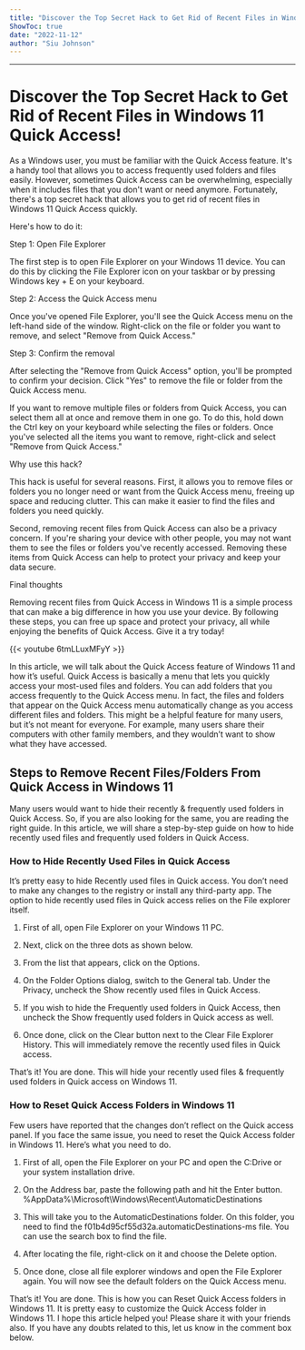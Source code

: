 ```yaml
---
title: "Discover the Top Secret Hack to Get Rid of Recent Files in Windows 11 Quick Access!"
ShowToc: true 
date: "2022-11-12"
author: "Siu Johnson"
---
```

*****
# Discover the Top Secret Hack to Get Rid of Recent Files in Windows 11 Quick Access!

As a Windows user, you must be familiar with the Quick Access feature. It's a handy tool that allows you to access frequently used folders and files easily. However, sometimes Quick Access can be overwhelming, especially when it includes files that you don't want or need anymore. Fortunately, there's a top secret hack that allows you to get rid of recent files in Windows 11 Quick Access quickly.

Here's how to do it:

Step 1: Open File Explorer

The first step is to open File Explorer on your Windows 11 device. You can do this by clicking the File Explorer icon on your taskbar or by pressing Windows key + E on your keyboard.

Step 2: Access the Quick Access menu

Once you've opened File Explorer, you'll see the Quick Access menu on the left-hand side of the window. Right-click on the file or folder you want to remove, and select "Remove from Quick Access."

Step 3: Confirm the removal

After selecting the "Remove from Quick Access" option, you'll be prompted to confirm your decision. Click "Yes" to remove the file or folder from the Quick Access menu.

If you want to remove multiple files or folders from Quick Access, you can select them all at once and remove them in one go. To do this, hold down the Ctrl key on your keyboard while selecting the files or folders. Once you've selected all the items you want to remove, right-click and select "Remove from Quick Access."

Why use this hack?

This hack is useful for several reasons. First, it allows you to remove files or folders you no longer need or want from the Quick Access menu, freeing up space and reducing clutter. This can make it easier to find the files and folders you need quickly.

Second, removing recent files from Quick Access can also be a privacy concern. If you're sharing your device with other people, you may not want them to see the files or folders you've recently accessed. Removing these items from Quick Access can help to protect your privacy and keep your data secure.

Final thoughts

Removing recent files from Quick Access in Windows 11 is a simple process that can make a big difference in how you use your device. By following these steps, you can free up space and protect your privacy, all while enjoying the benefits of Quick Access. Give it a try today!

{{< youtube 6tmLLuxMFyY >}} 



In this article, we will talk about the Quick Access feature of Windows 11 and how it’s useful. Quick Access is basically a menu that lets you quickly access your most-used files and folders.
You can add folders that you access frequently to the Quick Access menu. In fact, the files and folders that appear on the Quick Access menu automatically change as you access different files and folders.
This might be a helpful feature for many users, but it’s not meant for everyone. For example, many users share their computers with other family members, and they wouldn’t want to show what they have accessed.

 
## Steps to Remove Recent Files/Folders From Quick Access in Windows 11


Many users would want to hide their recently & frequently used folders in Quick Access. So, if you are also looking for the same, you are reading the right guide. In this article, we will share a step-by-step guide on how to hide recently used files and frequently used folders in Quick Access.

 
### How to Hide Recently Used Files in Quick Access


It’s pretty easy to hide Recently used files in Quick access. You don’t need to make any changes to the registry or install any third-party app. The option to hide recently used files in Quick access relies on the File explorer itself.
1. First of all, open File Explorer on your Windows 11 PC.
2. Next, click on the three dots as shown below.

3. From the list that appears, click on the Options.

4. On the Folder Options dialog, switch to the General tab. Under the Privacy, uncheck the Show recently used files in Quick Access.

5. If you wish to hide the Frequently used folders in Quick Access, then uncheck the Show frequently used folders in Quick access as well.

5. Once done, click on the Clear button next to the Clear File Explorer History. This will immediately remove the recently used files in Quick access.

That’s it! You are done. This will hide your recently used files & frequently used folders in Quick access on Windows 11.

 
### How to Reset Quick Access Folders in Windows 11


Few users have reported that the changes don’t reflect on the Quick access panel. If you face the same issue, you need to reset the Quick Access folder in Windows 11. Here’s what you need to do.
1. First of all, open the File Explorer on your PC and open the C:Drive or your system installation drive.
2. On the Address bar, paste the following path and hit the Enter button.
%AppData%\Microsoft\Windows\Recent\AutomaticDestinations

3. This will take you to the AutomaticDestinations folder. On this folder, you need to find the f01b4d95cf55d32a.automaticDestinations-ms file. You can use the search box to find the file.

4. After locating the file, right-click on it and choose the Delete option.

5. Once done, close all file explorer windows and open the File Explorer again. You will now see the default folders on the Quick Access menu.

That’s it! You are done. This is how you can Reset Quick Access folders in Windows 11.
It is pretty easy to customize the Quick Access folder in Windows 11. I hope this article helped you! Please share it with your friends also. If you have any doubts related to this, let us know in the comment box below.





